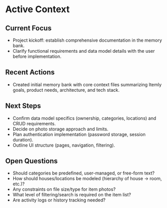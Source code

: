 # Active Context

## Current Focus
- Project kickoff: establish comprehensive documentation in the memory bank.
- Clarify functional requirements and data model details with the user before implementation.

## Recent Actions
- Created initial memory bank with core context files summarizing Itemly goals, product needs, architecture, and tech stack.

## Next Steps
- Confirm data model specifics (ownership, categories, locations) and CRUD requirements.
- Decide on photo storage approach and limits.
- Plan authentication implementation (password storage, session duration).
- Outline UI structure (pages, navigation, filtering).

## Open Questions
- Should categories be predefined, user-managed, or free-form text?
- How should houses/locations be modeled (hierarchy of house → room, etc.)?
- Any constraints on file size/type for item photos?
- What level of filtering/search is required on the item list?
- Are activity logs or history tracking needed?
